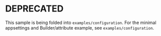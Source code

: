 # DEPRECATED

This sample is being folded into `examples/configuration`.
For the minimal appsettings and Builder/attribute example, see `examples/configuration`.

